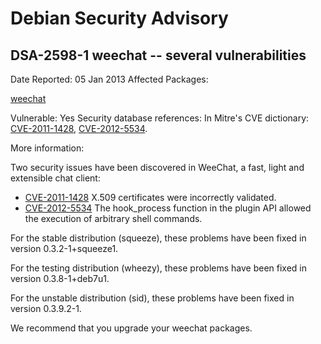 
Debian Security Advisory
========================


DSA-2598-1 weechat -- several vulnerabilities
---------------------------------------------



Date Reported:
05 Jan 2013
Affected Packages:

[weechat](https://packages.debian.org/src:weechat)

Vulnerable:
Yes
Security database references:
In Mitre's CVE dictionary: [CVE-2011-1428](https://security-tracker.debian.org/tracker/CVE-2011-1428), [CVE-2012-5534](https://security-tracker.debian.org/tracker/CVE-2012-5534).  

More information:

Two security issues have been discovered in WeeChat, a fast, light and
extensible chat client:


* [CVE-2011-1428](https://security-tracker.debian.org/tracker/CVE-2011-1428)
X.509 certificates were incorrectly validated.
* [CVE-2012-5534](https://security-tracker.debian.org/tracker/CVE-2012-5534)
The hook\_process function in the plugin API allowed the execution
 of arbitrary shell commands.


For the stable distribution (squeeze), these problems have been fixed in
version 0.3.2-1+squeeze1.


For the testing distribution (wheezy), these problems have been fixed in
version 0.3.8-1+deb7u1.


For the unstable distribution (sid), these problems have been fixed in
version 0.3.9.2-1.


We recommend that you upgrade your weechat packages.





